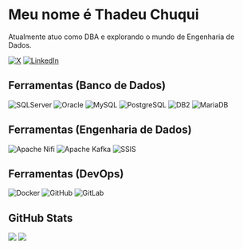 # Meu nome é Thadeu Chuqui

Atualmente atuo como DBA e explorando o mundo de Engenharia de Dados.

[![X](https://img.shields.io/badge/X-000000?style=for-the-badge&logo=X&logoColor=white)](https://x.com/thadeuchuqui) [![LinkedIn](https://img.shields.io/badge/LinkedIn-000000?style=for-the-badge&logo=LinkedIn&logoColor=white)]([https://www.linkedin.com/in/thadeuchuqui/)

## Ferramentas (Banco de Dados)

![SQLServer](https://img.shields.io/badge/SQLServer-0078d4?style=flat&logo=microsoft&logoColor=white)
![Oracle](https://img.shields.io/badge/Oracle-ffcc10?style=flat&logo=totvs&logoColor=white)
![MySQL](https://img.shields.io/badge/MySQL-3e6e93?style=flat&logo=MySQL&logoColor=white)
![PostgreSQL](https://img.shields.io/badge/PostgreSQL-336791?style=flat&logo=Postgresql&logoColor=white)
![DB2](https://img.shields.io/badge/DB2-0199be?style=flat&logo=totvs&logoColor=white)
![MariaDB](https://img.shields.io/badge/MariaDB-ba7257?style=flat&logo=MariaDB&logoColor=white)

## Ferramentas (Engenharia de Dados)

![Apache Nifi](https://img.shields.io/badge/Apache_Nifi-379ad6?style=flat&logo=csswizardry&logoColor=white)
![Apache Kafka](https://img.shields.io/badge/Apache_Kafka-ce6b9c?style=flat&logo=sass&logoColor=white)
![SSIS](https://img.shields.io/badge/SSIS-e97104?style=plastic&logo=OpenJDK&logoColor=white)

## Ferramentas (DevOps)

![Docker](https://img.shields.io/badge/Docker-119fed?style=flat&logo=docker&logoColor=white)
![GitHub](https://img.shields.io/badge/GitHub-080808?style=flat&logo=github&logoColor=white)
![GitLab](https://img.shields.io/badge/GitLab-e34930?style=flat&logo=gitlab&logoColor=white)


## GitHub Stats

![](https://github-readme-stats.vercel.app/api/top-langs/?username=tchuqui&theme=dracula&hide_border=false&include_all_commits=true&count_private=true&layout=compact)
![](https://github-readme-stats.vercel.app/api?username=tchuqui&theme=dracula&hide_border=false&include_all_commits=true&count_private=true) 

